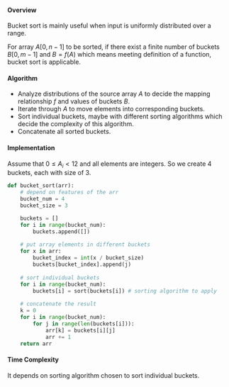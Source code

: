 #### Overview

Bucket sort is mainly useful when input is uniformly distributed over a range.

For array $A[0,n-1]$ to be sorted, if there exist a finite number of buckets $B[0,m-1]$ and $B=f(A)$ which means meeting definition of a function, bucket sort is applicable.

#### Algorithm

- Analyze distributions of the source array $A$ to decide the mapping relationship $f$ and values of buckets $B$.
- Iterate through $A$ to move elements into corresponding buckets.
- Sort individual buckets, maybe with different sorting algorithms which decide the complexity of this algorithm.
- Concatenate all sorted buckets.

#### Implementation

Assume that $0\le A_i<12$ and all elements are integers. So we create 4 buckets, each with size of 3.

```python
def bucket_sort(arr): 
    # depend on features of the arr
    bucket_num = 4
    bucket_size = 3

    buckets = [] 
    for i in range(bucket_num): 
        buckets.append([]) 
          
    # put array elements in different buckets  
    for x in arr: 
        bucket_index = int(x / bucket_size)  
        buckets[bucket_index].append(j) 
      
    # sort individual buckets  
    for i in range(bucket_num): 
        buckets[i] = sort(buckets[i]) # sorting algorithm to apply
          
    # concatenate the result 
    k = 0
    for i in range(bucket_num): 
        for j in range(len(buckets[i])): 
            arr[k] = buckets[i][j] 
            arr += 1
    return arr 
```

#### Time Complexity

It depends on sorting algorithm chosen to sort individual buckets.
